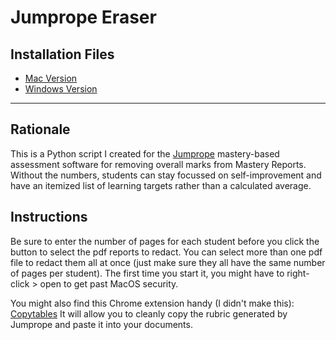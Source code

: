 # Jumprope Eraser

## Installation Files
* [Mac Version](https://github.com/jcykung/jumprope-eraser/releases/download/assessment/Mac_JumpropeEraser.dmg)
* [Windows Version](https://github.com/jcykung/jumprope-eraser/releases/download/assessment/Win_JumpropeEraser.zip)

***

## Rationale
This is a Python script I created for the [Jumprope](https://jumpro.pe/) mastery-based assessment software for removing overall marks from Mastery Reports.
Without the numbers, students can stay focussed on self-improvement and have an itemized list of learning targets rather than a calculated average.

## Instructions
Be sure to enter the number of pages for each student before you click the button to select the pdf reports to redact.
You can select more than one pdf file to redact them all at once (just make sure they all have the same number of pages per student).
​The first time you start it, you might have to right-click > open to get past MacOS security. 

You might also find this Chrome extension handy (I didn't make this): [Copytables](https://chromewebstore.google.com/detail/copytables/ekdpkppgmlalfkphpibadldikjimijon)
It will allow you to cleanly copy the rubric generated by Jumprope and paste it into your documents.
